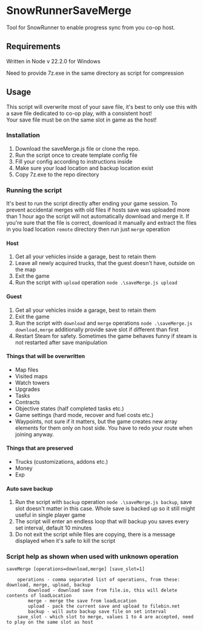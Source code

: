 # SnowRunnerSaveMerge
Tool for SnowRunner to enable progress sync from you co-op host.

## Requirements
Written in Node v 22.2.0 for Windows

Need to provide 7z.exe in the same directory as script for compression

## Usage
This script will overwrite most of your save file, it's best to only use this with a save file dedicated to co-op play, with a consistent host!<br>
Your save file must be on the same slot in game as the host!

### Installation
1. Download the saveMerge.js file or clone the repo.
1. Run the script once to create template config file
1. Fill your config according to instructions inside
1. Make sure your load location and backup location exist
1. Copy 7z.exe to the repo directory

### Running the script
It's best to run the script directly after ending your game session. To prevent accidental merges with old files if hosts save was uploaded more than 1 hour ago the script will not automatically download and merge it. If you're sure that the file is correct, download it manually and extract the files in you load location `remote` directory then run just `merge` operation

#### Host
1. Get all your vehicles inside a garage, best to retain them
1. Leave all newly acquired trucks, that the guest doesn't have, outside on the map
1. Exit the game
1. Run the script with `upload` operation `node .\saveMerge.js upload`

#### Guest
1. Get all your vehicles inside a garage, best to retain them
1. Exit the game
1. Run the script with `download` and `merge` operations `node .\saveMerge.js download,merge` additionally provide save slot if different than first
1. Restart Steam for safety. Sometimes the game behaves funny if steam is not restarted after save manipulation

#### Things that will be overwritten
- Map files
- Visited maps
- Watch towers
- Upgrades
- Tasks
- Contracts
- Objective states (half completed tasks etc.)
- Game settings (hard mode, recover and fuel costs etc.)
- Waypoints, not sure if it matters, but the game creates new array elements for them only on host side. You have to redo your route when joining anyway.

#### Things that are preserved
- Trucks (customizations, addons etc.)
- Money
- Exp

#### Auto save backup
1. Run the script with `backup` operation `node .\saveMerge.js backup`, save slot doesn't matter in this case. Whole save is backed up so it still might useful in single player game
1. The script will enter an endless loop that will backup you saves every set interval, default 10 minutes
1. Do not exit the script while files are copying, there is a message displayed when it's safe to kill the script

### Script help as shown when used with unknown operation

    saveMerge [operations=download,merge] [save_slot=1]

        operations - comma separated list of operations, from these: download, merge, upload, backup
            download - download save from file.io, this will delete contents of loadLocation
            merge - merge the save from loadLocation
            upload - pack the current save and upload to filebin.net
            backup - will auto backup save file on set interval
        save_slot - which slot to merge, values 1 to 4 are accepted, need to play on the same slot as host